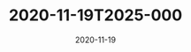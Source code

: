 ---
date: 2020-11-19
title: 2020-11-19T2025-000
hero: 2020/2020-11-19T2025-000.jpeg

# briefly describe the image…
alt: ''

# insert the closed caption text after the three-dash break…
# (include line-breaks, punctuation, and capitalization)
---